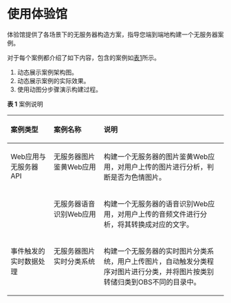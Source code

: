 # 使用体验馆<a name="ZH-CN_TOPIC_0149027280"></a>

体验馆提供了各场景下的无服务器构造方案，指导您端到端地构建一个无服务器案例。

对于每个案例都介绍了如下内容，包含的案例如[表1](#table1964065016354)所示。

1.  动态展示案例架构图。
2.  动态展示案例的实际效果。
3.  使用动图分步骤演示构建过程。

**表 1**  案例说明

<a name="table1964065016354"></a>
<table><thead align="left"><tr id="row1664217505356"><th class="cellrowborder" valign="top" width="19.89198919891989%" id="mcps1.2.4.1.1"><p id="p46421050173514"><a name="p46421050173514"></a><a name="p46421050173514"></a>案例类型</p>
</th>
<th class="cellrowborder" valign="top" width="23.102310231023104%" id="mcps1.2.4.1.2"><p id="p564275014355"><a name="p564275014355"></a><a name="p564275014355"></a>案例名称</p>
</th>
<th class="cellrowborder" valign="top" width="57.005700570057%" id="mcps1.2.4.1.3"><p id="p164275063515"><a name="p164275063515"></a><a name="p164275063515"></a>说明</p>
</th>
</tr>
</thead>
<tbody><tr id="row19642145016355"><td class="cellrowborder" rowspan="2" valign="top" width="19.89198919891989%" headers="mcps1.2.4.1.1 "><p id="p664210508354"><a name="p664210508354"></a><a name="p664210508354"></a>Web应用与无服务器API</p>
</td>
<td class="cellrowborder" valign="top" width="23.102310231023104%" headers="mcps1.2.4.1.2 "><p id="p1464285013518"><a name="p1464285013518"></a><a name="p1464285013518"></a>无服务器图片鉴黄Web应用</p>
</td>
<td class="cellrowborder" valign="top" width="57.005700570057%" headers="mcps1.2.4.1.3 "><p id="p564219506351"><a name="p564219506351"></a><a name="p564219506351"></a>构建一个无服务器的图片鉴黄Web应用，对用户上传的图片进行分析，判断是否为色情图片。</p>
</td>
</tr>
<tr id="row176421250173514"><td class="cellrowborder" valign="top" headers="mcps1.2.4.1.1 "><p id="p1118519536375"><a name="p1118519536375"></a><a name="p1118519536375"></a>无服务器语音识别Web应用</p>
</td>
<td class="cellrowborder" valign="top" headers="mcps1.2.4.1.2 "><p id="p464225015359"><a name="p464225015359"></a><a name="p464225015359"></a>构建一个无服务器的语音识别Web应用，对用户上传的音频文件进行分析，将其转换成对应的文字。</p>
</td>
</tr>
<tr id="row1192511917360"><td class="cellrowborder" valign="top" width="19.89198919891989%" headers="mcps1.2.4.1.1 "><p id="p89252095364"><a name="p89252095364"></a><a name="p89252095364"></a>事件触发的实时数据处理</p>
</td>
<td class="cellrowborder" valign="top" width="23.102310231023104%" headers="mcps1.2.4.1.2 "><p id="p1792613915366"><a name="p1792613915366"></a><a name="p1792613915366"></a>无服务器图片实时分类系统</p>
</td>
<td class="cellrowborder" valign="top" width="57.005700570057%" headers="mcps1.2.4.1.3 "><p id="p189265953618"><a name="p189265953618"></a><a name="p189265953618"></a>构建一个无服务器的实时图片分类系统，用户上传图片，自动触发分类程序对图片进行分类，并将图片按类别转储归类到OBS不同的目录中。</p>
</td>
</tr>
</tbody>
</table>


